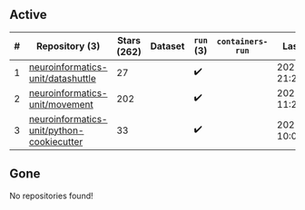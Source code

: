 ## Active
| # | Repository (3) | Stars (262) | Dataset | `run` (3) | `containers-run` | Last Modified |
| --- | --- | --- | --- | --- | --- | --- |
| 1 | [neuroinformatics-unit/datashuttle](https://github.com/neuroinformatics-unit/datashuttle) | 27 |  | :heavy_check_mark: |  | 2025-10-07 21:24:41+00:00 |
| 2 | [neuroinformatics-unit/movement](https://github.com/neuroinformatics-unit/movement) | 202 |  | :heavy_check_mark: |  | 2025-10-07 11:27:29+00:00 |
| 3 | [neuroinformatics-unit/python-cookiecutter](https://github.com/neuroinformatics-unit/python-cookiecutter) | 33 |  | :heavy_check_mark: |  | 2025-10-07 10:04:01+00:00 |

## Gone
No repositories found!
